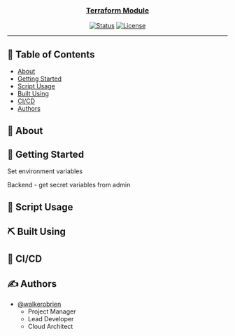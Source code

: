 <p align="center">
  <a href="" rel="noopener">
</p>

<h3 align="center">Terraform Module</h3>


<div align="center">

[![Status](https://img.shields.io/badge/status-active-success.svg)]()
[![License](https://img.shields.io/badge/license-MIT-blue.svg)](/LICENSE)


</div>

---


## 📝 Table of Contents

- [About](#about)
- [Getting Started](#getting_started)
- [Script Usage](#usage)
- [Built Using](#built_using)
- [CI/CD](#cicd)
- [Authors](#authors)

## 🧐 About <a name = "about"></a>

## 🏁 Getting Started <a name = "getting_started"></a>

Set environment variables

Backend - get secret variables from admin

## 🎈 Script Usage <a name="usage"></a>


## ⛏️ Built Using <a name = "built_using"></a>


## 🚀 CI/CD <a name = "cicd"></a>

## ✍️ Authors <a name = "authors"></a>

- [@walkerobrien](https://github.com/walkerobrien) 
  - Project Manager
  - Lead Developer
  - Cloud Architect



